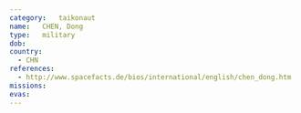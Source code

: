```yaml
---
category:	taikonaut
name:	CHEN, Dong
type:	military
dob:	
country:
  - CHN
references:
  - http://www.spacefacts.de/bios/international/english/chen_dong.htm
missions:
evas:
---
```

